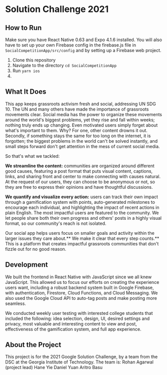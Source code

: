 # Solution Challenge 2021
## How to Run
Make sure you have React Native 0.63 and Expo 4.1.6 installed. You will also have to set up your own Firebase config in the firebase.js file in `SocialCompetitionApp/src/config` and by setting up a Firebase web project.
1. Clone this repository
2. Navigate to the directory `cd SocialCompetitionApp`
3. Run `yarn ios`
4. 
## What It Does
This app keeps grassroots activism fresh and social, addressing UN SDG 10. The UN and many others have made the importance of grassroots movements clear. Social media has the power to organize these movements around the world's biggest problems, yet they rise and fall within weeks; nothing truly ends up changing. Even motivated users simply forget about what's important to them. Why? For one, other content drowns it out. Secondly, if something stays the same for too long on the internet, it is forgotten; the biggest problems in the world can't be solved instantly, and small steps forward don't get attention in the mess of current social media.

So that's what we tackled:

**We streamline the content:** communities are organized around different good causes, featuring a post format that puts visual content, captions, links, and sharing front and center to make connecting with causes natural. At the request of our users, they can choose to be anonymous or not, so they are free to express their opinions and have thoughtful discussions.

**We quantify and visualize every action:** users can track their own impact through a gamification system with points, auto-generated milestones to encourage each individual, and highlighting the impact of recent actions in plain English. The most impactful users are featured to the community. We let people share both their own progress and others' posts in a highly visual format, so our community's reach is not isolated.

Our social app helps users focus on smaller goals and activity within the larger issues they care about.** We make it clear that every step counts.** This is a platform that creates impactful grassroots communities that don't fizzle out for no good reason.

## Development
We built the frontend in React Native with JavaScript since we all knew JavaScript. This allowed us to focus our efforts on creating the experience users want, including a robust backend system built in Google Firebase, with authentication, Firestore, Cloud Functions, and Cloud Messaging. We also used the Google Cloud API to auto-tag posts and make posting more seamless.

We conducted weekly user testing with interested college students that included the following: idea selection, design, UI, desired settings and privacy, most valuable and interesting content to view and post, effectiveness of the gamification system, and full app experience.

## About the Project
This project is for the 2021 Google Solution Challenge, by a team from the DSC at the Georgia Institute of Technology. The team is:
Rohan Agarwal (project lead)
Hane Yie
Daniel Yuan
Aritro Basu
